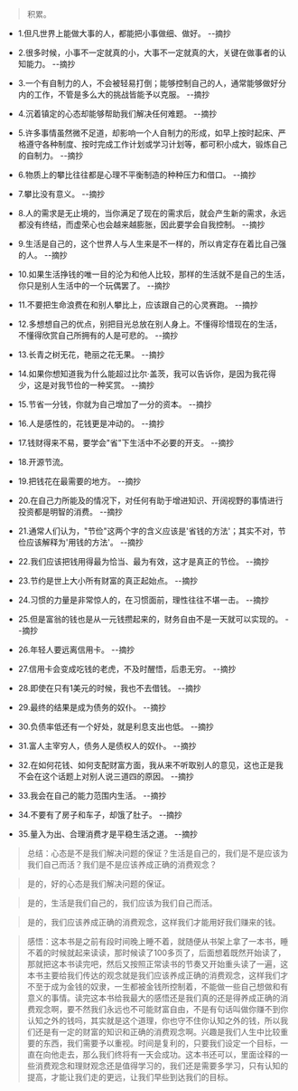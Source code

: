 >积累。

- 1.但凡世界上能做大事的人，都能把小事做细、做好。 --摘抄

- 2.很多时候，小事不一定就真的小，大事不一定就真的大，关键在做事者的认知能力。 --摘抄

- 3.一个有自制力的人，不会被轻易打倒；能够控制自己的人，通常能够做好分内的工作，不管是多么大的挑战皆能予以克服。 --摘抄

- 4.沉着镇定的心态却能够帮助我们解决任何难题。 --摘抄

- 5.许多事情虽然微不足道，却影响一个人自制力的形成，如早上按时起床、严格遵守各种制度、按时完成工作计划或学习计划等，都可积小成大，锻炼自己的自制力。 --摘抄

- 6.物质上的攀比往往都是心理不平衡制造的种种压力和借口。 --摘抄

- 7.攀比没有意义。 --摘抄

- 8.人的需求是无止境的，当你满足了现在的需求后，就会产生新的需求，永远都没有终结，而虚荣心也会越来越膨胀，因此要学会自我控制。 --摘抄

- 9.生活是自己的，这个世界人与人生来是不一样的，所以肯定存在着比自己强的人。 --摘抄

- 10.如果生活挣钱的唯一目的沦为和他人比较，那样的生活就不是自己的生活，你只是别人生活中的一个玩偶罢了。 --摘抄

- 11.不要把生命浪费在和别人攀比上，应该跟自己的心灵赛跑。 --摘抄

- 12.多想想自己的优点，别把目光总放在别人身上。不懂得珍惜现在的生活，不懂得欣赏自己所拥有的人是可悲的。 --摘抄

- 13.长青之树无花，艳丽之花无果。 --摘抄

- 14.如果你想知道我为什么能超过比尔·盖茨，我可以告诉你，是因为我花得少，这是对我节俭的一种奖赏。 --摘抄

- 15.节省一分钱，你就为自己增加了一分的资本。 --摘抄

- 16.人是感性的，花钱更是冲动的。 --摘抄

- 17.钱财得来不易，要学会"省"下生活中不必要的开支。 --摘抄

- 18.开源节流。

- 19.把钱花在最需要的地方。 --摘抄

- 20.在自己力所能及的情况下，对任何有助于增进知识、开阔视野的事情进行投资都是明智的消费。 --摘抄

- 21.通常人们认为，"节俭"这两个字的含义应该是'省钱的方法'；其实不对，节俭应该解释为'用钱的方法'。 --摘抄

- 22.我们应该把钱用得最为恰当、最为有效，这才是真正的节俭。 --摘抄

- 23.节约是世上大小所有财富的真正起始点。 --摘抄

- 24.习惯的力量是非常惊人的，在习惯面前，理性往往不堪一击。 --摘抄

- 25.但是富翁的钱也是从一元钱攒起来的，财务自由不是一天就可以实现的。 --摘抄

- 26.年轻人要远离信用卡。 --摘抄

- 27.信用卡会变成吃钱的老虎，不及时醒悟，后患无穷。 --摘抄

- 28.即使在只有1美元的时候，我也不去借钱。 --摘抄

- 29.最终的结果是成为债务的奴仆。 --摘抄

- 30.负债率低还有一个好处，就是利息支出也低。 --摘抄

- 31.富人主宰穷人，债务人是债权人的奴仆。 --摘抄

- 32.在如何花钱、如何支配财富方面，我从来不听取别人的意见，这也正是我不会在这个话题上对别人说三道四的原因。 --摘抄

- 33.我会在自己的能力范围内生活。 --摘抄

- 34.不要有了房子和车子，却饿了肚子。 --摘抄

- 35.量入为出、合理消费才是平稳生活之道。 --摘抄

>总结：心态是不是我们解决问题的保证？生活是自己的，我们是不是应该为我们自己而活？我们是不是应该养成正确的消费观念？

>是的，好的心态是我们解决问题的保证。

>是的，生活是我们自己的，我们应该为我们自己而活。

>是的，我们应该养成正确的消费观念，这样我们才能用好我们赚来的钱。

>感悟：这本书是之前有段时间晚上睡不着，就随便从书架上拿了一本书，睡不着的时候就起来读读，那时候读了100多页了，后面想着既然开始读了，那就把这本书读完吧，然后又按照正常读书的节奏又开始重头读了一遍，这本书主要给我们传达的观念就是我们应该养成正确的消费观念，这样我们才不至于成为金钱的奴隶，一生都被金钱所控制着，不能做一些自己想做和有意义的事情。读完这本书给我最大的感悟还是我们真的还是得养成正确的消费观念啊，要不然我们永远也不可能财富自由，不是有句话叫做你赚不到你认知之外的钱吗，其实就是这个道理，你也守不住你认知之外的钱，所以我们还是有一定的财富的知识和正确的消费观念啊。兴趣是我们人生中比较重要的东西，我们需要予以重视。时间是复利的，只要我们设定一个目标，一直在向他走去，那么我们终将有一天会成功。这本书还可以，里面诠释的一些消费观念和理财观念还是值得学习的，我们还是需要多学习，只有认知的提高，才能让我们走的更远，让我们早些到达我们的目标。
